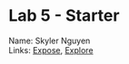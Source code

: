 # Lab 5 - Starter
Name: Skyler Nguyen
<br> Links: [Expose](https://skn0012.github.io/sp25-cse110-lab5/expose.html), [Explore](https://skn0012.github.io/sp25-cse110-lab5/explore.html)